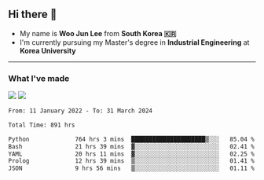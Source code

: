 ## Hi there 👋

- My name is **Woo Jun Lee** from **South Korea 🇰🇷**
- I'm currently pursuing my Master's degree in **Industrial Engineering** at **Korea University**

---

### What I've made

<a href="https://share.streamlit.io/tomtom1103/kuiai_hackathon_2022/main/JL_app.py"><img src="https://img.shields.io/badge/Journey Lee-161B22?style=for-the-badge&logo=streamlit&logoColor=FF4B4B"/></a> <a href="https://jeon-100.github.io/Dangzang/"><img src="https://img.shields.io/badge/당신을 위한 장학금, 당장!-161B22?style=for-the-badge&logo=react&logoColor=#61DAFB"/></a>

<!--START_SECTION:waka-->

```txt
From: 11 January 2022 - To: 31 March 2024

Total Time: 891 hrs

Python             764 hrs 3 mins  █████████████████████▒░░░   85.04 %
Bash               21 hrs 39 mins  ▓░░░░░░░░░░░░░░░░░░░░░░░░   02.41 %
YAML               20 hrs 11 mins  ▓░░░░░░░░░░░░░░░░░░░░░░░░   02.25 %
Prolog             12 hrs 39 mins  ▒░░░░░░░░░░░░░░░░░░░░░░░░   01.41 %
JSON               9 hrs 56 mins   ▒░░░░░░░░░░░░░░░░░░░░░░░░   01.11 %
```

<!--END_SECTION:waka-->

